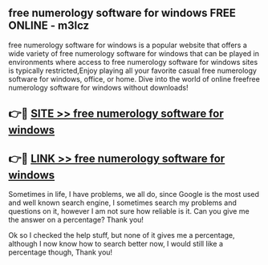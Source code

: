 ## free numerology software for windows FREE ONLINE - m3lcz

free numerology software for windows is a popular website that offers a wide variety of free numerology software for windows that can be played in environments where access to free numerology software for windows sites is typically restricted,Enjoy playing all your favorite casual free numerology software for windows, office, or home. Dive into the world of online freefree numerology software for windows without downloads!

## 👉🔴 [SITE >> free numerology software for windows](http://news.freeplayer.one?title=free_numerology_software_for_windows&ref=FRRE)

## 👉🔴 [LINK >> free numerology software for windows](http://news.freeplayer.one?title=free_numerology_software_for_windows&ref=FREE)

Sometimes in life, I have problems, we all do, since Google is the most used and well known search engine, I sometimes search my problems and questions on it, however I am not sure how reliable is it. Can you give me the answer on a percentage? Thank you!

Ok so I checked the help stuff, but none of it gives me a percentage, although I now know how to search better now, I would still like a percentage though, Thank you!